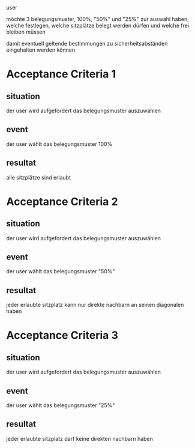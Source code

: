 user

möchte 3 belegungsmuster, 100%, "50%" und "25%" zur auswahl haben, welche festlegen, welche sitzplätze belegt werden dürfen und welche frei bleiben müssen

damit eventuell geltende bestimmungen zu sicherheitsabständen eingehalten werden können


# Acceptance Criteria 1
## situation
der user wird aufgefordert das belegungsmuster auszuwählen

## event
der user wählt das belegungsmuster 100%

## resultat
alle sitzplätze sind erlaubt


# Acceptance Criteria 2
## situation
der user wird aufgefordert das belegungsmuster auszuwählen

## event
der user wählt das belegungsmuster "50%"

## resultat
jeder erlaubte sitzplatz kann nur direkte nachbarn an seinen diagonalen haben


# Acceptance Criteria 3
## situation
der user wird aufgefordert das belegungsmuster auszuwählen

## event
der user wählt das belegungsmuster "25%"

## resultat
jeder erlaubte sitzplatz darf keine direkten nachbarn haben